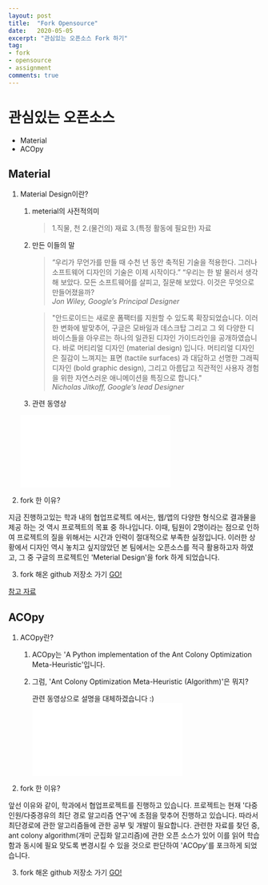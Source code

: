 ```yaml
---
layout: post
title:  "Fork Opensource"
date:   2020-05-05
excerpt: "관심있는 오픈소스 Fork 하기"
tag:
- fork 
- opensource
- assignment
comments: true
---
```


# 관심있는 오픈소스

* Material
* ACOpy

## Material

1. Material Design이란?
    1. meterial의 사전적의미
        > 1.직물, 천 2.(물건의) 재료 3.(특정 활동에 필요한) 자료
    2. 만든 이들의 말
        > “우리가 무언가를 만들 때 수천 년 동안 축적된 기술을 적용한다. 그러나 소프트웨어 디자인의 기술은 이제 시작이다.”
           “우리는 한 발 물러서 생각해 보았다. 모든 소프트웨어를 살피고, 질문해 보았다. 이것은 무엇으로 만들어졌을까?   
           *Jon Wiley, Google’s Principal Designer*
        
        > "안드로이드는 새로운 폼팩터를 지원할 수 있도록 확장되었습니다. 
           이러한 변화에 발맞추어, 구글은 모바일과 데스크탑 그리고 그 외 다양한 디바이스들을 아우르는 하나의 일관된 디자인 가이드라인을 공개하였습니다. 바로 머티리얼 디자인 (material design) 입니다. 
           머티리얼 디자인은 질감이 느껴지는 표면 (tactile surfaces) 과 대담하고 선명한 그래픽 디자인 (bold graphic design), 
           그리고 아름답고 직관적인 사용자 경험을 위한 자연스러운 애니메이션을 특징으로 합니다."    
            *Nicholas Jitkoff, Google’s lead Designer*
    3. 관련 동영상 
    <iframe width="300" height="145" src="//www.youtube.com/watch?v=Q8TXgCzxEnw#action=share" frameborder="0"> </iframe>

2. fork 한 이유?
 
 지금 진행하고있는 학과 내의 협업프로젝트 에서는, 웹/앱의 다양한 형식으로 결과물을 제공 하는 것 역시 프로젝트의 목표 중 하나입니다. 
이때, 팀원이 2명이라는 점으로 인하여 프로젝트의 질을 위해서는 시간과 인력이 절대적으로 부족한 실정입니다.
이러한 상황에서 디자인 역시 놓치고 싶지않았던 본 팀에서는 오픈소스를 적극 활용하고자 하였고, 그 중 구글의 프로젝트인 'Meterial Design'을 fork 하게 되었습니다.   
                     
3. fork 해온 github 저장소 가기 <a href="https://github.com/zlzh88/material-components-web" class="btn btn-info"> GO!</a>

[참고 자료](https://leipiel.tistory.com/3)

## ACOpy

1. ACOpy란?
    1. ACOpy는 'A Python implementation of the Ant Colony Optimization Meta-Heuristic'입니다.
    2. 그럼, 'Ant Colony Optimization Meta-Heuristic (Algorithm)'은 뭐지?
        
        관련 동영상으로 설명을 대체하겠습니다 :)
           <iframe width="300" height="145" src="//www.youtube.com/watch?v=qfeymoF8pb4" frameborder="0"> </iframe>
  
2. fork 한 이유?

 앞선 이유와 같이, 학과에서 협업프로젝트를 진행하고 있습니다. 
 프로젝트는 현재 '다중인원/다중경유의 최단 경로 알고리즘 연구'에 초점을 맞추어 진행하고 있습니다.
 따라서 최단경로에 관한 알고리즘들에 관한 공부 및 개발이 필요합니다. 
 관련한 자료를 찾던 중, ant colony algorithm(개미 군집화 알고리즘)에 관한 오픈 소스가 있어 이를 읽어 학습함과 동시에 필요 맞도록 변경시킬 수 있을 것으로 판단하여 'ACOpy'를 포크하게 되었습니다.
  
3. fork 해온 github 저장소 가기 <a href="https://github.com/zlzh88/acopy" class="btn btn-info"> GO!</a>
